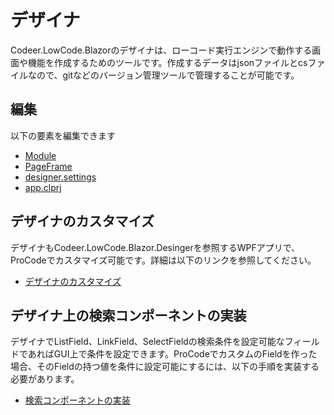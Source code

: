 # デザイナ

Codeer.LowCode.Blazorのデザイナは、ローコード実行エンジンで動作する画面や機能を作成するためのツールです。作成するデータはjsonファイルとcsファイルなので、gitなどのバージョン管理ツールで管理することが可能です。

## 編集

以下の要素を編集できます
- [Module](../module/module.md)
- [PageFrame](page_frame.md)
- [designer.settings](designer_settings.md)
- [app.clprj](app_clprj.md)

## デザイナのカスタマイズ

デザイナもCodeer.LowCode.Blazor.Desingerを参照するWPFアプリで、ProCodeでカスタマイズ可能です。詳細は以下のリンクを参照してください。
- [デザイナのカスタマイズ](designer-customize.md)

## デザイナ上の検索コンポーネントの実装

デザイナでListField、LinkField、SelectFieldの検索条件を設定可能なフィールドであればGUI上で条件を設定できます。ProCodeでカスタムのFieldを作った場合、そのFieldの持つ値を条件に設定可能にするには、以下の手順を実装する必要があります。
- [検索コンポーネントの実装](designer-match-customize.md)
